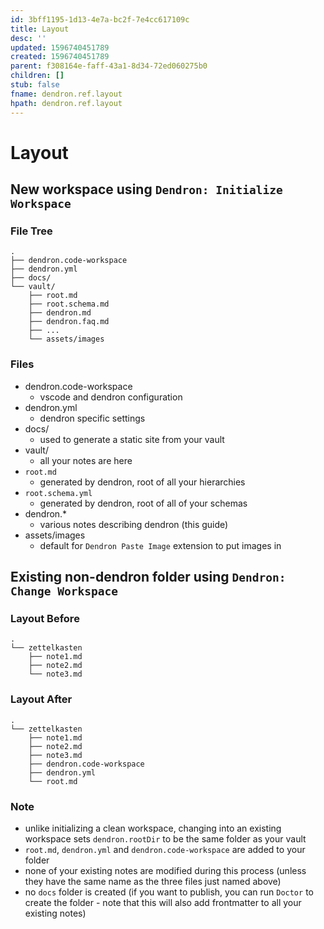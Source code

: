 ```yaml
---
id: 3bff1195-1d13-4e7a-bc2f-7e4cc617109c
title: Layout
desc: ''
updated: 1596740451789
created: 1596740451789
parent: f308164e-faff-43a1-8d34-72ed060275b0
children: []
stub: false
fname: dendron.ref.layout
hpath: dendron.ref.layout
---
```

# Layout

## New workspace using `Dendron: Initialize Workspace`

### File Tree

```
.
├── dendron.code-workspace
├── dendron.yml
├── docs/
└── vault/
    ├── root.md
    ├── root.schema.md
    ├── dendron.md
    ├── dendron.faq.md
    ├── ...
    └── assets/images
```

### Files

- dendron.code-workspace
  - vscode and dendron configuration
- dendron.yml 
  - dendron specific settings
- docs/ 
  - used to generate a static site from your vault
- vault/ 
  - all your notes are here
- `root.md `
  - generated by dendron, root of all your hierarchies
- `root.schema.yml`
  - generated by dendron, root of all of your schemas
- dendron.\* 
  - various notes describing dendron (this guide)
- assets/images 
  - default for `Dendron Paste Image` extension to put images in

## Existing non-dendron folder using `Dendron: Change Workspace`

### Layout Before

```
.
└── zettelkasten
    ├── note1.md
    ├── note2.md
    └── note3.md
```

### Layout After

```
.
└── zettelkasten
    ├── note1.md
    ├── note2.md
    ├── note3.md
    ├── dendron.code-workspace
    ├── dendron.yml
    └── root.md
```

### Note

- unlike initializing a clean workspace, changing into an existing workspace sets `dendron.rootDir` to be the same folder as your vault
- `root.md`, `dendron.yml` and `dendron.code-workspace` are added to your folder
- none of your existing notes are modified during this process (unless they have the same name as the three files just named above)
- no `docs` folder is created (if you want to publish, you can run `Doctor` to create the folder - note that this will also add frontmatter to all your existing notes)

